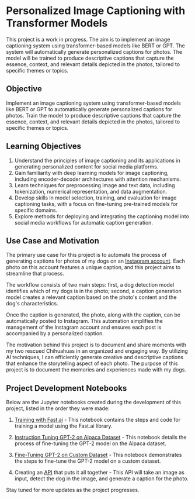 # Personalized Image Captioning with Transformer Models

This project is a work in progress. The aim is to implement an image captioning system using transformer-based models like BERT or GPT. The system will automatically generate personalized captions for photos. The model will be trained to produce descriptive captions that capture the essence, context, and relevant details depicted in the photos, tailored to specific themes or topics.

## Objective

Implement an image captioning system using transformer-based models like BERT or GPT to automatically generate personalized captions for photos. Train the model to produce descriptive captions that capture the essence, context, and relevant details depicted in the photos, tailored to specific themes or topics.

## Learning Objectives

1. Understand the principles of image captioning and its applications in generating personalized content for social media platforms.
2. Gain familiarity with deep learning models for image captioning, including encoder-decoder architectures with attention mechanisms.
3. Learn techniques for preprocessing image and text data, including tokenization, numerical representation, and data augmentation.
4. Develop skills in model selection, training, and evaluation for image captioning tasks, with a focus on fine-tuning pre-trained models for specific domains.
5. Explore methods for deploying and integrating the captioning model into social media workflows for automatic caption generation.

## Use Case and Motivation

The primary use case for this project is to automate the process of generating captions for photos of my dogs on an [Instagram account](https://www.instagram.com/lol.a.chihuahua/). Each photo on this account features a unique caption, and this project aims to streamline that process.

The workflow consists of two main steps: first, a dog detection model identifies which of my dogs is in the photo; second, a caption generation model creates a relevant caption based on the photo's content and the dog's characteristics.

Once the caption is generated, the photo, along with the caption, can be automatically posted to Instagram. This automation simplifies the management of the Instagram account and ensures each post is accompanied by a personalized caption.

The motivation behind this project is to document and share moments with my two rescued Chihuahuas in an organized and engaging way. By utilizing AI techniques, I can efficiently generate creative and descriptive captions that enhance the storytelling aspect of each photo. The purpose of this project is to document the memories and experiences made with my dogs. 

## Project Development Notebooks

Below are the Jupyter notebooks created during the development of this project, listed in the order they were made:

1. [Training with Fast.ai](./notebooks/training-with-fast-ai.ipynb) - This notebook contains the steps and code for training a model using the Fast.ai library.

2. [Instruction Tuning GPT-2 on Alpaca Dataset](./notebooks/instruction-tunning-gpt2-alpaca.ipynb) - This notebook details the process of fine-tuning the GPT-2 model on the Alpaca dataset.

3. [Fine-Tuning GPT-2 on Custom Dataset](./notebooks/fine-tuning-gpt2-on-custom-dataset.ipynb) - This notebook demonstrates the steps to fine-tune the GPT-2 model on a custom dataset.

4. Creating an [API](./api/) that puts it all together - This API will take an image as input, detect the dog in the image, and generate a caption for the photo.

Stay tuned for more updates as the project progresses.

